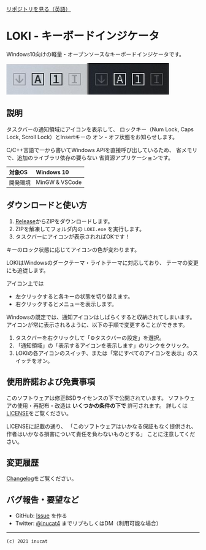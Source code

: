 [リポジトリを見る（英語）](https://github.com/inucat/LOKI_Keyboard_Indicator)

# LOKI - キーボードインジケータ

Windows10向けの軽量・オープンソースなキーボードインジケータです。

![Banner](./banner1.jpg)

## 説明

タスクバーの通知領域にアイコンを表示して、
ロックキー（Num Lock, Caps Lock, Scroll Lock）とInsertキーの
オン・オフ状態をお知らせします。

C/C++言語で一から書いてWindows APIを直接呼び出しているため、
省メモリで、追加のライブラリ依存の要らない
省資源アプリケーションです。

| 対象OS   | Windows 10     |
| :------- | :------------- |
| 開発環境 | MinGW & VSCode |

## ダウンロードと使い方

1. [Release](https://github.com/inucat/LOKI_Keyboard_Indicator/releases/latest)からZIPをダウンロードします。
2. ZIPを解凍してフォルダ内の `LOKI.exe` を実行します。
3. タスクバーにアイコンが表示されればOKです！

キーのロック状態に応じてアイコンの色が変わります。

LOKIはWindowsのダークテーマ・ライトテーマに対応しており、
テーマの変更にも追従します。

アイコン上では

- 左クリックすると各キーの状態を切り替えます。
- 右クリックするとメニューを表示します。

Windowsの既定では、通知アイコンはしばらくすると収納されてしまいます。
アイコンが常に表示されるように、以下の手順で変更することができます。

1. タスクバーを右クリックして「⚙タスクバーの設定」を選択。
2. 「通知領域」の「表示するアイコンを表示します」のリンクをクリック。
3. LOKIの各アイコンのスイッチ、または「常にすべてのアイコンを表示」のスイッチをオン。

## 使用許諾および免責事項

このソフトウェアは修正BSDライセンスの下で公開されています。
ソフトウェアの使用・再配布・改造は **いくつかの条件の下で** 許可されます。
詳しくは[LICENSE](./LICENSE)をご覧ください。

LICENSEに記載の通り、
「このソフトウェアはいかなる保証もなく提供され、
作者はいかなる損害について責任を負わないものとする」
ことに注意してください。

## 変更履歴

[Changelog](./Changelog.md)をご覧ください。

## バグ報告・要望など

- GitHub:   [Issue](https://github.com/inucat/LOKI_Keyboard_Indicator/issues) を作る
- Twitter:  [@inucat4](https://twitter.com/inucat4) までリプもしくはDM（利用可能な場合）

---

    (c) 2021 inucat
